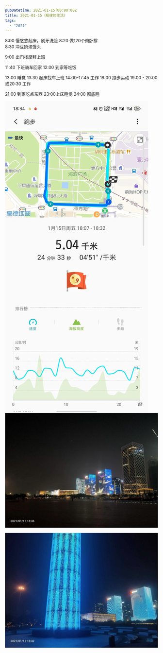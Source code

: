 ```yaml
---
pubDatetime: 2021-01-15T00:00:00Z
title: 2021-01-15（规律的生活）
tags:
  - "2021"
---
```


8:00   慢悠悠起床，刷牙洗脸
8:20   做120个俯卧撑  
8:30  冲豆奶泡馒头

9:00  出门找摩拜上班

11:40  下班骑车回家
12:00   到家等吃饭

13:00   睡觉
13:30  起床找车上班
14:00-17:45  工作
18:00   跑步运动
19:00 - 20:00  或20:30   工作

21:00  到家吃点东西
23:00上床睡觉
24:00  彻底睡


![](../../img/6904315-8a673ab530d3d6f7.jpg)
![](../../img/6904315-38f5a84e9af776e8.jpg)

![](../../img/6904315-de3cb74912d4ab05.jpg)

